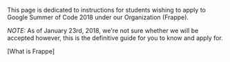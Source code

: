 This page is dedicated to instructions for students wishing to apply to Google Summer of Code 2018 under our Organization (Frappe).

*NOTE:* As of January 23rd, 2018, we're not sure whether we will be accepted however, this is the definitive guide for you to know and apply for.

[What is Frappe]